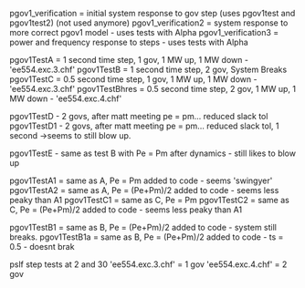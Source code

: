pgov1_verification = initial system response to gov step (uses pgov1test and pgov1test2) (not used anymore)
pgov1_verification2 = system response to more correct pgov1 model - uses tests with Alpha
pgov1_verification3 = power and frequency response to steps - uses tests with Alpha


pgov1TestA = 1 second time step, 1 gov, 1 MW up, 1 MW down - 'ee554.exc.3.chf'
pgov1TestB = 1 second time step, 2 gov, System Breaks
pgov1TestC = 0.5 second time step, 1 gov, 1 MW up, 1 MW down - 'ee554.exc.3.chf'
pgov1TestBhres = 0.5 second time step, 2 gov, 1 MW up, 1 MW down - 'ee554.exc.4.chf'

pgov1TestD - 2 govs, after matt meeting pe = pm... reduced slack tol
pgov1TestD1 - 2 govs, after matt meeting pe = pm... reduced slack tol, 1 second ->seems to still blow up.

pgov1TestE - same as test B with Pe = Pm after dynamics - still likes to blow up

pgov1TestA1 = same as A, Pe = Pm added to code - seems 'swingyer'
pgov1TestA2 = same as A, Pe = (Pe+Pm)/2 added to code - seems less peaky than A1
pgov1TestC1 = same as C, Pe = Pm
pgov1TestC2 = same as C, Pe = (Pe+Pm)/2 added to code - seems less peaky than A1

pgov1TestB1 = same as B, Pe = (Pe+Pm)/2 added to code - system still breaks.
pgov1TestB1a = same as B, Pe = (Pe+Pm)/2 added to code - ts = 0.5 - doesnt brak

pslf step tests at 2 and 30
'ee554.exc.3.chf' = 1 gov
'ee554.exc.4.chf' = 2 gov